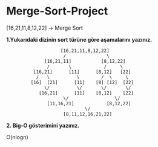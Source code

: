 # Merge-Sort-Project
[16,21,11,8,12,22] -> Merge Sort

**1.Yukarıdaki dizinin sort türüne göre aşamalarını yazınız.**


                        [16,21,11,8,12,22]
                         /               \
                  [16,21,11]           [8,12,22]
                   /       \            /     \
              [16,21]      [11]      [8,12]   [22]
               /   \          \        /  \     \
             [16]  [21]      [11]    [8] [12]  [22]
                  \/          \/       \/       \/
                [16,21]      [11]    [8,12]    [22]
                         \/                 \/
                   [11,16,21]            [8,12,22]
                                 \/
                         [8,11,12,16,21,22] 


**2. Big-O gösterimini yazınız.**

O(nlogn)

